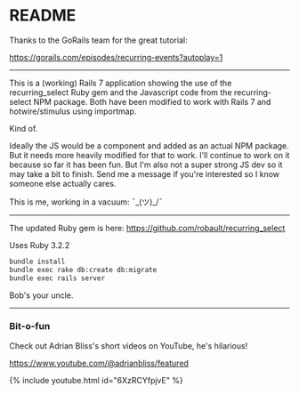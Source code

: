 # README

Thanks to the GoRails team for the great tutorial:

https://gorails.com/episodes/recurring-events?autoplay=1

---

This is a (working) Rails 7 application showing the use of the recurring_select Ruby gem and the Javascript code from the recurring-select NPM package. Both have been modified to work with Rails 7 and hotwire/stimulus using importmap.

Kind of. 

Ideally the JS would be a component and added as an actual NPM package. But it needs more heavily modified for that to work. I'll continue to work on it because so far it has been fun. But I'm also not a super strong JS dev so it may take a bit to finish. Send me a message if you're interested so I know someone else actually cares. 

This is me, working in a vacuum: ¯\_(ツ)_/¯

---

The updated Ruby gem is here:
https://github.com/robault/recurring_select

Uses Ruby 3.2.2

```bash
bundle install
bundle exec rake db:create db:migrate
bundle exec rails server
```

Bob's your uncle.

---

### Bit-o-fun

Check out Adrian Bliss's short videos on YouTube, he's hilarious!

https://www.youtube.com/@adrianbliss/featured

{% include youtube.html id="6XzRCYfpjvE" %}